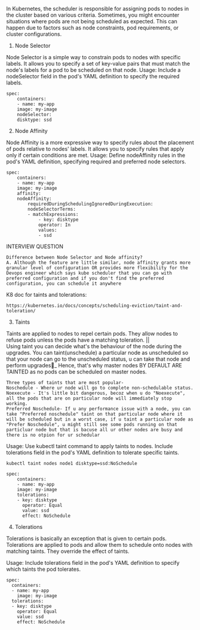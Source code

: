In Kubernetes, the scheduler is responsible for assigning pods to nodes in the cluster based on various criteria. Sometimes, you might encounter situations where pods are not being scheduled as expected. This can happen due to factors such as node constraints, pod requirements, or cluster configurations.

1. Node Selector

Node Selector is a simple way to constrain pods to nodes with specific labels. It allows you to specify a set of key-value pairs that must match the node's labels for a pod to be scheduled on that node.
Usage: Include a nodeSelector field in the pod's YAML definition to specify the required labels.

```
spec:
    containers:
    - name: my-app
    image: my-image
    nodeSelector:
    disktype: ssd
```

2. Node Affinity

Node Affinity is a more expressive way to specify rules about the placement of pods relative to nodes' labels. It allows you to specify rules that apply only if certain conditions are met.
Usage: Define nodeAffinity rules in the pod's YAML definition, specifying required and preferred node selectors.

```
spec:
    containers:
    - name: my-app
    image: my-image
    affinity:
    nodeAffinity:
        requiredDuringSchedulingIgnoredDuringExecution:
        nodeSelectorTerms:
        - matchExpressions:
            - key: disktype
            operator: In
            values:
            - ssd
```

INTERVIEW QUESTION
```
Difference between Node Selector and Node affinity?
A. Although the feature are little similar, node affinity grants more granular level of configuration OR provides more flexibility for the Devops engineer which says kube scheduler that you can go with preferred configuration and if you don't find the preferred configuration, you can schedule it anywhere 
```

K8 doc for taints and tolerations:
```
https://kubernetes.io/docs/concepts/scheduling-eviction/taint-and-toleration/
```

3. Taints

Taints are applied to nodes to repel certain pods. They allow nodes to refuse pods unless the pods have a matching toleration.  ||  
Using taint you can decide what's the behaviour of the node during the upgrades. You can taint(unschedule) a particular node as unscheduled so that your node can go to the unscheduled status, u can take that node and perform upgrades_ Hence, that's why master nodes BY DEFAULT ARE TAINTED as no pods can be scheduled on master nodes.
```
Three types of taints that are most popular-
Noschedule - Where ur node will go to complete non-schedulable status. 
Noexecute - It's little bit dangerous, becoz when u do "Noexecute", all the pods that are on particular node will immediately stop working. 
Preferred Noschedule- If u any performance issue with a node, you can take "Preferred noschedule" taint on that particular node where it will be scheduled but in a worst case, if u taint a particular node as "Prefer Noschedule", u might still see some pods running on that particluar node but that is bacuse all ur other nodes are busy and there is no otpion for ur schedular

```
Usage: Use kubectl taint command to apply taints to nodes. Include tolerations field in the pod's YAML definition to tolerate specific taints.

```
kubectl taint nodes node1 disktype=ssd:NoSchedule
```

```
spec:
    containers:
    - name: my-app
    image: my-image
    tolerations:
    - key: disktype
      operator: Equal
      value: ssd
      effect: NoSchedule
```

4. Tolerations

Tolerations is basically an exception that is given to certain pods. 
Tolerations are applied to pods and allow them to schedule onto nodes with matching taints. They override the effect of taints.

Usage: Include tolerations field in the pod's YAML definition to specify which taints the pod tolerates.

```
spec:
  containers:
  - name: my-app
    image: my-image
  tolerations:
  - key: disktype
    operator: Equal
    value: ssd
    effect: NoSchedule
```
